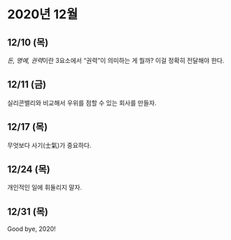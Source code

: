 # 2020년 12월

## 12/10 (목)

*돈, 명예, 권력*이란 3요소에서 “권력”이 의미하는 게 뭘까?
이걸 정확히 전달해야 한다.

## 12/11 (금)

실리콘밸리와 비교해서 우위를 점할 수 있는 회사를 만들자.

## 12/17 (목)

무엇보다 사기(士氣)가 중요하다.

## 12/24 (목)

개인적인 일에 휘둘리지 말자.

## 12/31 (목)

Good bye, 2020!
